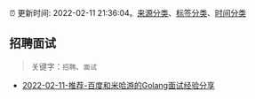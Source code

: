 :alarm_clock: 更新时间: 2022-02-11 21:36:04。[来源分类](../README.md)、[标签分类](../TAGS.md)、[时间分类](../TIMELINE.md)

## 招聘面试


> 关键字：`招聘`、`面试`



- [2022-02-11-推荐-百度和米哈游的Golang面试经验分享](https://toutiao.io/k/q0sox0k) 